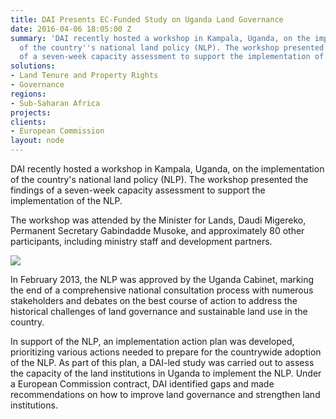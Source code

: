 ```yaml
---
title: DAI Presents EC-Funded Study on Uganda Land Governance
date: 2016-04-06 18:05:00 Z
summary: 'DAI recently hosted a workshop in Kampala, Uganda, on the implementation
  of the country''s national land policy (NLP). The workshop presented the findings
  of a seven-week capacity assessment to support the implementation of the NLP. '
solutions:
- Land Tenure and Property Rights
- Governance
regions:
- Sub-Saharan Africa
projects: 
clients:
- European Commission
layout: node
---
```


DAI recently hosted a workshop in Kampala, Uganda, on the implementation of the country's national land policy (NLP). The workshop presented the findings of a seven-week capacity assessment to support the implementation of the NLP.

The workshop was attended by the Minister for Lands, Daudi Migereko, Permanent Secretary Gabindadde Musoke, and approximately 80 other participants, including ministry staff and development partners.

![][1]

In February 2013, the NLP was approved by the Uganda Cabinet, marking the end of a comprehensive national consultation process with numerous stakeholders and debates on the best course of action to address the historical challenges of land governance and sustainable land use in the country.

In support of the NLP, an implementation action plan was developed, prioritizing various actions needed to prepare for the countrywide adoption of the NLP. As part of this plan, a DAI-led study was carried out to assess the capacity of the land institutions in Uganda to implement the NLP. Under a European Commission contract, DAI identified gaps and made recommendations on how to improve land governance and strengthen land institutions.

[1]: /assets/images/news/uganda.jpg
